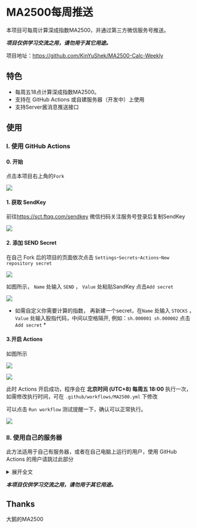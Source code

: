 # MA2500每周推送
本项目可每周计算深成指数MA2500，并通过第三方微信服务号推送。

***项目仅供学习交流之用，请勿用于其它用途。***

项目地址：<https://github.com/KinYuShek/MA2500-Calc-Weekly>
## 特色
- 每周五18点计算深成指数MA2500。
- 支持在 GitHub Actions 或自建服务器（开发中）上使用
- 支持Server酱消息推送接口

## 使用

### I. 使用 GitHub Actions 
#### 0. 开始
点击本项目右上角的`Fork`

![](./img/readme-1.png)

#### 1. 获取 SendKey
前往<https://sct.ftqq.com/sendkey>
微信扫码关注服务号登录后复制SendKey

![](./img/readme-2.1.png)

#### 2. 添加 SEND Secret
在自己 Fork 后的项目的页面依次点击 `Settings`-`Secrets`-`Actions`-`New repository secret`

![](./img/readme-3.1.png)

如图所示， `Name` 处输入 `SEND` ， `Value` 处粘贴SandKey
点击`Add secret`

![](./img/readme-4.png)

* 如需自定义你需要计算的指数， 再新建一个secret，在`Name` 处输入 `STOCKS` ， `Value` 处输入股指代码，中间以空格隔开, 例如：`sh.000001 sh.000002`
点击`Add secret` *

#### 3.开启 Actions
如图所示

![](./img/readme-5.png)

![](./img/readme-6.png)

此时 Actions 开启成功，程序会在 **北京时间 (UTC+8) 每周五 18:00** 执行一次，如需修改执行时间，可在 `.github/workflows/MA2500.yml` 下修改

可以点击 `Run workflow` 测试提醒一下，确认可以正常执行。

![](./img/readme-7.png)


### II. 使用自己的服务器
此方法适用于自己有服务器，或者在自己电脑上运行的用户，使用 GitHub Actions 的用户请跳过此部分

<details>
<summary>
展开全文
</summary>

开发中，详细信息请查看`server`分支

</details>

***本项目仅供学习交流之用，请勿用于其它用途。***

## Thanks
大鹅的MA2500
